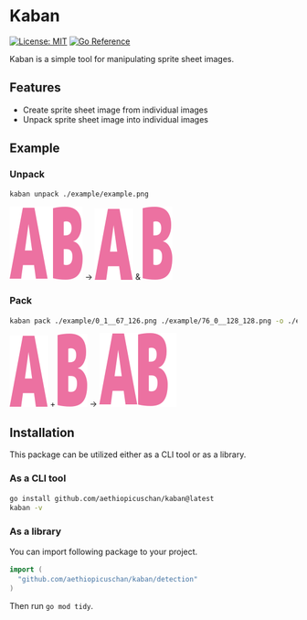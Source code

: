 # Kaban

[![License: MIT](https://img.shields.io/badge/License-MIT-brightgreen?style=flat-square)](/LICENSE)
[![Go Reference](https://pkg.go.dev/badge/github.com/aethiopicuschan/kaban.svg)](https://pkg.go.dev/github.com/aethiopicuschan/kaban)

Kaban is a simple tool for manipulating sprite sheet images.

## Features

- Create sprite sheet image from individual images
- Unpack sprite sheet image into individual images


## Example

### Unpack

```sh
kaban unpack ./example/example.png
```

![example.png](/example/example.png)
→
![0_1__67_126.png](/example/0_1__67_126.png)
&
![76_0__128_128.png](example/76_0__128_128.png)

### Pack

```sh
kaban pack ./example/0_1__67_126.png ./example/76_0__128_128.png -o ./example/packed.png
```

![0_1__67_126.png](/example/0_1__67_126.png)
+
![76_0__128_128.png](example/76_0__128_128.png)
→
![packed.png](/example/packed.png)

## Installation

This package can be utilized either as a CLI tool or as a library.

### As a CLI tool

```sh
go install github.com/aethiopicuschan/kaban@latest
kaban -v
```

### As a library

You can import following package to your project.

```go
import (
  "github.com/aethiopicuschan/kaban/detection"
)
```

Then run `go mod tidy`.
